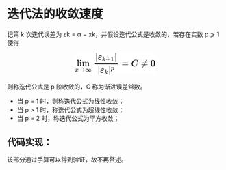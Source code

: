# 迭代法的收敛速度

记第 k 次迭代误差为 εk = α − xk，并假设迭代公式是收敛的，若存在实数 p ⩾ 1 使得

<div align="center" data-full-width="true">

<figure><img src="../.gitbook/assets/QianJianTec1722521301419.jpg" alt="" width="188"><figcaption></figcaption></figure>

</div>

则称迭代公式是 p 阶收敛的，C 称为渐进误差常数。

* 当 p = 1 时，则称迭代公式为线性收敛；
* 当 p > 1 时，称迭代公式为超线性收敛；
* 当 p = 2 时，称迭代公式为平方收敛；

## 代码实现：

该部分通过手算可以得到验证，故不再赘述。

